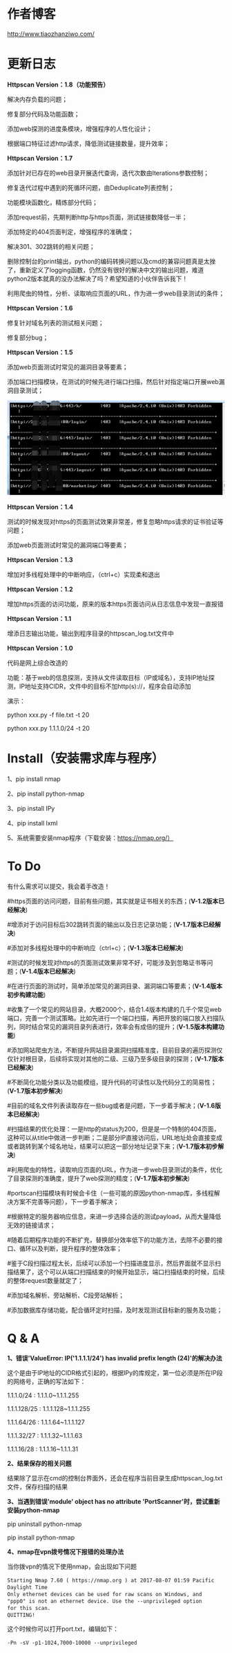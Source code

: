 
# 作者博客

http://www.tiaozhanziwo.com/

# 更新日志

<b>Httpscan Version：1.8（功能预告）</b>

解决内存负载的问题；

修复部分代码及功能函数；

添加web探测的进度条模块，增强程序的人性化设计；

根据端口特征过滤http请求，降低测试链接数量，提升效率；

<b>Httpscan Version：1.7</b>

添加针对已存在的web目录开展迭代查询，迭代次数由Iterations参数控制；

修复迭代过程中遇到的死循环问题，由Deduplicate列表控制；

功能模块函数化，精炼部分代码；

添加request前，先期判断http与https页面，测试链接数降低一半；

添加特定的404页面判定，增强程序的准确度；

解决301、302跳转的相关问题；

删除控制台的print输出，python的编码转换问题以及cmd的兼容问题真是太挫了，重新定义了logging函数，仍然没有很好的解决中文的输出问题，难道python2版本就真的没办法解决了吗？希望知道的小伙伴告诉我下！

利用爬虫的特性，分析、读取响应页面的URL，作为进一步web目录测试的条件；

<b>Httpscan Version：1.6</b>

修复针对域名列表的测试相关问题；

修复部分bug；

<b>Httpscan Version：1.5</b>

添加web页面测试时常见的漏洞目录等要素；

添加端口扫描模块，在测试的时候先进行端口扫描，然后针对指定端口开展web漏洞目录测试；

![image](screenshots/example.png)

<b>Httpscan Version：1.4</b>

测试的时候发现对https的页面测试效果非常差，修复忽略https请求的证书验证等问题；

添加web页面测试时常见的漏洞端口等要素；

<b>Httpscan Version：1.3</b>

增加对多线程处理中的中断响应，（ctrl+c）实现柔和退出

<b>Httpscan Version：1.2</b>

增加https页面的访问功能，原来的版本https页面访问从日志信息中发现一直报错

<b>Httpscan Version：1.1</b>

增添日志输出功能，输出到程序目录的httpscan_log.txt文件中


<b>Httpscan Version：1.0</b>

代码是网上综合改造的

功能：基于web的信息探测，支持从文件读取目标（IP或域名），支持IP地址探测，IP地址支持CIDR，文件中的目标不加http(s)://，程序会自动添加

演示：

python xxx.py -f file.txt -t 20

python xxx.py 1.1.1.0/24 -t 20

# Install（安装需求库与程序）

1、pip install nmap

2、pip install python-nmap

3、pip install IPy

4、pip install lxml

5、系统需要安装nmap程序（下载安装：https://nmap.org/）

# To Do

有什么需求可以提交，我会着手改造！

#https页面的访问问题，目前有些问题，其实就是证书相关的东西；(<b>V-1.2版本已经解决</b>)

#增添对于访问目标后302跳转页面的输出以及日志记录功能；(<b>V-1.7版本已经解决</b>)

#添加对多线程处理中的中断响应（ctrl+c）；(<b>V-1.3版本已经解决</b>)

#测试的时候发现对https的页面测试效果非常不好，可能涉及到忽略证书等问题；(<b>V-1.4版本已经解决</b>)

#在进行页面的测试时，简单添加常见的漏洞目录、漏洞端口等要素；(<b>V-1.4版本初步构建功能</b>)

#收集了一个常见的网站目录，大概2000个，结合1.4版本构建的几千个常见web端口，完善一个测试策略。比如先进行一个端口扫描，再把开放的端口放入扫描队列，同时结合常见的漏洞目录列表进行，效率会有成倍的提升；(<b>V-1.5版本构建功能</b>)

#添加网站爬虫方法，不断提升网站目录漏洞扫描精准度，目前目录的遍历探测仅仅针对根目录，后续将实现对其他的二级、三级乃至多级目录的探测；(<b>V-1.7版本已经解决</b>)

#不断简化功能分类以及功能模组，提升代码的可读性以及代码分工的简易性；(<b>V-1.7版本初步解决</b>)

#目前的域名文件列表读取存在一些bug或者是问题，下一步着手解决；(<b>V-1.6版本已经解决</b>)

#扫描结果的优化处理：一是http的status为200，但是是一个特制的404页面，这种可以从title中做进一步判断；二是部分IP直接访问后，URL地址处会直接变成或者跳转到某个域名地址，结果可以把这一部分地址记录下来；(<b>V-1.7版本初步解决</b>)

#利用爬虫的特性，读取响应页面的URL，作为进一步web目录测试的条件，优化了目录探测的准确度，提升了web探测的精度；(<b>V-1.7版本初步解决</b>)


#portscan扫描模块有时候会卡住（一些可能的原因python-nmap库，多线程解决方案不完善等问题），下一步着手解决；

#根据特定的服务器响应信息，来进一步选择合适的测试payload，从而大量降低无效的链接请求；

#随着后期程序功能的不断扩充，替换部分效率低下的功能方法，去除不必要的接口、循环以及判断，提升程序的整体效率；

#鉴于C段扫描过程太长，后续可以添加一个扫描进度显示，然后界面就不显示扫描结果了，这个可以从端口扫描结束的时候开始显示，端口扫描结束的时候，后续的整体request数量就定了；

#添加域名解析、旁站解析、C段旁站解析；

#添加数据库存储功能，配合循环定时扫描，及时发现测试目标新的服务及功能；

# Q & A

<b>1、错误'ValueError: IP('1.1.1.1/24') has invalid prefix length (24)'的解决办法</b>

这个是由于IP地址的CIDR格式引起的，根据IPy的库规定，第一位必须是所在IP段的网络号，正确的写法如下：

1.1.1.0/24 : 1.1.1.0~1.1.1.255

1.1.1.128/25 : 1.1.1.128~1.1.1.255

1.1.1.64/26 : 1.1.1.64~1.1.1.127

1.1.1.32/27 : 1.1.1.32~1.1.1.63

1.1.1.16/28 : 1.1.1.16~1.1.1.31

<b>2、结果保存的相关问题</b>

结果除了显示在cmd的控制台界面外，还会在程序当前目录生成httpscan_log.txt文件，保存扫描的结果

<b>3、当遇到错误'module' object has no attribute 'PortScanner'时，尝试重新安装python-nmap</b>

pip uninstall python-nmap

pip install python-nmap

<b>4、nmap在vpn拨号情况下报错的处理办法</b>

当你拨vpn的情况下使用nmap，会出现如下问题

<pre><code>Starting Nmap 7.60 ( https://nmap.org ) at 2017-08-07 01:59 Pacific Daylight Time
Only ethernet devices can be used for raw scans on Windows, and
"ppp0" is not an ethernet device. Use the --unprivileged option
for this scan.
QUITTING!
</code></pre>

这个时候你可以打开port.txt，编辑如下：

<pre><code>-Pn -sV -p1-1024,7000-10000 --unprivileged
</code></pre>

